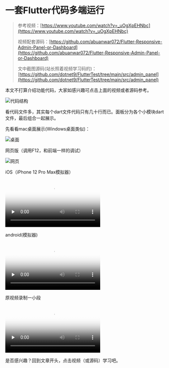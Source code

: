 # 一套Flutter代码多端运行

>参考视频：[https://www.youtube.com/watch?v=_uOgXpEHNbc](https://www.youtube.com/watch?v=_uOgXpEHNbc)
>
>视频配套源码：[https://github.com/abuanwar072/Flutter-Responsive-Admin-Panel-or-Dashboard](https://github.com/abuanwar072/Flutter-Responsive-Admin-Panel-or-Dashboard)
>
>文中截图源码(站长照着视频学习码的)：[https://github.com/dotnet9/FlutterTest/tree/main/src/admin_panel](https://github.com/dotnet9/FlutterTest/tree/main/src/admin_panel)

本文不打算介绍功能代码，大家如感兴趣可点击上面的视频或者源码参考。

![代码结构](https://img1.dotnet9.com/2021/07/0201.jpeg)

看代码文件多，其实每个dart文件代码只有几十行而已。面板分为各个小模块dart文件，最后组合一起展示。

先看看mac桌面展示(Windows桌面类似)：

![桌面](https://img1.dotnet9.com/2021/07/0202.jpeg)

网页版（调用F12，和前端一样的调试）

![网页](https://img1.dotnet9.com/2021/07/0203.jpeg)

iOS（iPhone 12 Pro Max模拟器）

<video id="video" controls="" preload="none" poster="https://img1.dotnet9.com/2021/07/0204.png">
  <source id="mp4" src="https://img1.dotnet9.com/2021/07/0204.mp4" type="video/mp4">
</video>

android(模拟器)

<video id="video" controls="" preload="none" poster="https://img1.dotnet9.com/2021/07/0205.png">
  <source id="mp4" src="https://img1.dotnet9.com/2021/07/0205.mp4" type="video/mp4">
</video>

原视频录制一小段

<video id="video" controls="" preload="none" poster="https://img1.dotnet9.com/2021/07/0206.png">
  <source id="mp4" src="https://img1.dotnet9.com/2021/07/0206.mp4" type="video/mp4">
</video>

是否感兴趣？回到文章开头，点击视频（或源码）学习吧。